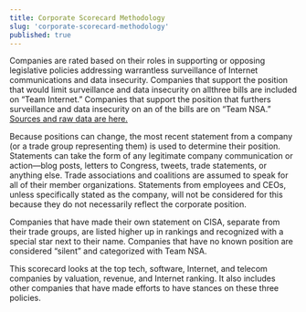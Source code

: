```yaml
---
title: Corporate Scorecard Methodology
slug: 'corporate-scorecard-methodology'
published: true
---
```


Companies are rated based on their roles in supporting or opposing legislative
policies addressing warrantless surveillance of Internet communications and data
insecurity. Companies that support the position that would limit surveillance
and data insecurity on allthree bills are included on “Team Internet.” Companies
that support the position that furthers surveillance and data insecurity on an
of the bills are on “Team NSA.” [Sources and raw data are here.][01]

Because positions can change, the most recent statement from a company (or a
trade group representing them) is used to determine their position. Statements
can take the form of any legitimate company communication or action—blog posts,
letters to Congress, tweets, trade statements, or anything else. Trade
associations and coalitions are assumed to speak for all of their member
organizations. Statements from employees and CEOs, unless specifically stated as
the company, will not be considered for this because they do not necessarily
reflect the corporate position.

Companies that have made their own statement on CISA, separate from their trade
groups, are listed higher up in rankings and recognized with a special star
next to their name. Companies that have no known position are considered
“silent” and categorized with Team NSA.

This scorecard looks at the top tech, software, Internet, and telecom companies
by valuation, revenue, and Internet ranking. It also includes other companies
that have made efforts to have stances on these three policies.

[01]: https://docs.google.com/spreadsheets/d/1sIBDvYEaJm4-NoEwOxUu4vAR4C-VTPzAR4O079pspQ4/pubhtml
